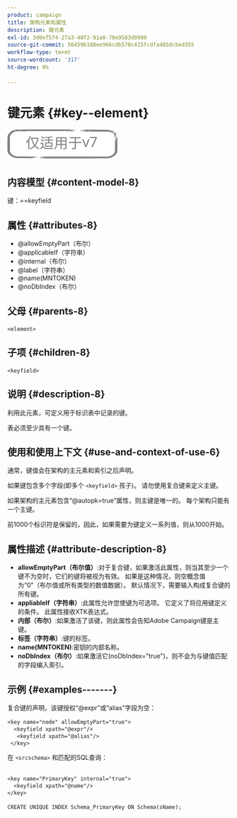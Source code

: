 ```yaml
---
product: campaign
title: 架构元素和属性
description: 键元素
exl-id: 3d0ef574-27a3-40f2-91a0-70e9583d9980
source-git-commit: 56459b188ee966cdb578c415fcdfa485dcbed355
workflow-type: tm+mt
source-wordcount: '317'
ht-degree: 0%

---
```


# 键元素 {#key--element}

![](../../../assets/v7-only.svg)

## 内容模型 {#content-model-8}

键：==keyfield

## 属性 {#attributes-8}

* @allowEmptyPart（布尔）
* @applicableIf（字符串）
* @internal（布尔）
* @label（字符串）
* @name(MNTOKEN)
* @noDbIndex（布尔）

## 父母 {#parents-8}

`<element>`

## 子项 {#children-8}

`<keyfield>`

## 说明 {#description-8}

利用此元素，可定义用于标识表中记录的键。

表必须至少具有一个键。

## 使用和使用上下文 {#use-and-context-of-use-6}

通常，键值会在架构的主元素和索引之后声明。

如果键包含多个字段(即多个 `<keyfield>` 孩子)。 请勿使用复合键来定义主键。

如果架构的主元素包含“@autopk=true”属性，则主键是唯一的。 每个架构只能有一个主键。

前1000个标识符是保留的，因此，如果需要为键定义一系列值，则从1000开始。

## 属性描述 {#attribute-description-8}

* **allowEmptyPart（布尔值）**:对于复合键，如果激活此属性，则当其至少一个键不为空时，它们的键将被视为有效。 如果是这种情况，则空概念值为“0”（布尔值或所有类型的数值数据）。 默认情况下，需要输入构成复合键的所有键。
* **appliableIf（字符串）**:此属性允许您使键为可选项。 它定义了将应用键定义的条件。 此属性接收XTK表达式。
* **内部（布尔）**:如果激活了该键，则此属性会告知Adobe Campaign键是主键。
* **标签（字符串）**:键的标签。
* **name(MNTOKEN)**:密钥的内部名称。
* **noDbIndex（布尔）**:如果激活它(noDbIndex=&quot;true&quot;)，则不会为与键值匹配的字段编入索引。

## 示例 {#examples-------}

复合键的声明，该键授权“@expr”或“alias”字段为空：

```
<key name="node" allowEmptyPart="true">
  <keyfield xpath="@expr"/>
   <keyfield xpath="@alias"/>
 </key>
```

在 `<srcschema>`  和匹配的SQL查询：

```
 
<key name="PrimaryKey" internal="true">  
  <keyfield xpath="@name"/>
</key>

CREATE UNIQUE INDEX Schema_PrimaryKey ON Schema(sName);
```
